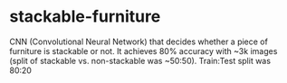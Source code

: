# stackable-furniture
CNN (Convolutional Neural Network) that decides whether a piece of furniture is stackable or not. It achieves 80% accuracy with ~3k images (split of stackable vs. non-stackable was ~50:50). Train:Test split was 80:20
